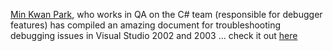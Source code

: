 [Min Kwan Park](http://blogs.msdn.com/mkpark/), who works in QA on the C# team (responsible for debugger features) has compiled an amazing document for troubleshooting debugging issues in Visual Studio 2002 and 2003 ... check it out [here](http://blogs.msdn.com/mkpark/articles/86872.aspx)